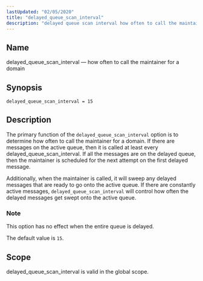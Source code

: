 ```yaml
---
lastUpdated: "02/05/2020"
title: "delayed_queue_scan_interval"
description: "delayed queue scan interval how often to call the maintainer for a domain delayed queue scan interval 15 The primary function of the delayed queue scan interval option is to determine how often to call the maintainer for a domain If there are messages on the active queue then it..."
---
```


<a name="conf.ref.delayed_queue_scan_interval"></a> 
## Name

delayed_queue_scan_interval — how often to call the maintainer for a domain

## Synopsis

`delayed_queue_scan_interval = 15`

<a name="idp24164256"></a> 
## Description

The primary function of the `delayed_queue_scan_interval` option is to determine how often to call the maintainer for a domain. If there are messages on the active queue, then it is called at least every delayed_queue_scan_interval. If all the messages are on the delayed queue, then the maintainer is scheduled for the next attempt on the first delayed message.

Additionally, when the maintainer is called, it will sweep any delayed messages that are ready to go onto the active queue. If there are constantly active messages, `delayed_queue_scan_interval` will control how often the delayed messages get swept onto the active queue.

### Note

This option has no effect when the entire queue is delayed.

The default value is `15`.

<a name="idp24169904"></a> 
## Scope

delayed_queue_scan_interval is valid in the global scope.